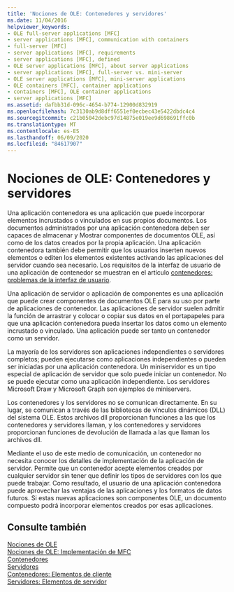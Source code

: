 ```yaml
---
title: 'Nociones de OLE: Contenedores y servidores'
ms.date: 11/04/2016
helpviewer_keywords:
- OLE full-server applications [MFC]
- server applications [MFC], communication with containers
- full-server [MFC]
- server applications [MFC], requirements
- server applications [MFC], defined
- OLE server applications [MFC], about server applications
- server applications [MFC], full-server vs. mini-server
- OLE server applications [MFC], mini-server applications
- OLE containers [MFC], container applications
- containers [MFC], OLE container applications
- server applications [MFC]
ms.assetid: dafbb31d-096c-4654-b774-12900d832919
ms.openlocfilehash: 7c3130ab9d8dff6551ef0ecbec43e5422dbdc4c4
ms.sourcegitcommit: c21b05042debc97d14875e019ee9d698691ffc0b
ms.translationtype: MT
ms.contentlocale: es-ES
ms.lasthandoff: 06/09/2020
ms.locfileid: "84617907"
---
```

# <a name="ole-background-containers-and-servers"></a>Nociones de OLE: Contenedores y servidores

Una aplicación contenedora es una aplicación que puede incorporar elementos incrustados o vinculados en sus propios documentos. Los documentos administrados por una aplicación contenedora deben ser capaces de almacenar y Mostrar componentes de documentos OLE, así como de los datos creados por la propia aplicación. Una aplicación contenedora también debe permitir que los usuarios inserten nuevos elementos o editen los elementos existentes activando las aplicaciones del servidor cuando sea necesario. Los requisitos de la interfaz de usuario de una aplicación de contenedor se muestran en el artículo [contenedores: problemas de la interfaz de usuario](containers-user-interface-issues.md).

Una aplicación de servidor o aplicación de componentes es una aplicación que puede crear componentes de documentos OLE para su uso por parte de aplicaciones de contenedor. Las aplicaciones de servidor suelen admitir la función de arrastrar y colocar o copiar sus datos en el portapapeles para que una aplicación contenedora pueda insertar los datos como un elemento incrustado o vinculado. Una aplicación puede ser tanto un contenedor como un servidor.

La mayoría de los servidores son aplicaciones independientes o servidores completos; pueden ejecutarse como aplicaciones independientes o pueden ser iniciadas por una aplicación contenedora. Un miniservidor es un tipo especial de aplicación de servidor que solo puede iniciar un contenedor. No se puede ejecutar como una aplicación independiente. Los servidores Microsoft Draw y Microsoft Graph son ejemplos de miniservers.

Los contenedores y los servidores no se comunican directamente. En su lugar, se comunican a través de las bibliotecas de vínculos dinámicos (DLL) del sistema OLE. Estos archivos dll proporcionan funciones a las que los contenedores y servidores llaman, y los contenedores y servidores proporcionan funciones de devolución de llamada a las que llaman los archivos dll.

Mediante el uso de este medio de comunicación, un contenedor no necesita conocer los detalles de implementación de la aplicación de servidor. Permite que un contenedor acepte elementos creados por cualquier servidor sin tener que definir los tipos de servidores con los que puede trabajar. Como resultado, el usuario de una aplicación contenedora puede aprovechar las ventajas de las aplicaciones y los formatos de datos futuros. Si estas nuevas aplicaciones son componentes OLE, un documento compuesto podrá incorporar elementos creados por esas aplicaciones.

## <a name="see-also"></a>Consulte también

[Nociones de OLE](ole-background.md)<br/>
[Nociones de OLE: Implementación de MFC](ole-background-mfc-implementation.md)<br/>
[Contenedores](containers.md)<br/>
[Servidores](servers.md)<br/>
[Contenedores: Elementos de cliente](containers-client-items.md)<br/>
[Servidores: Elementos de servidor](servers-server-items.md)
